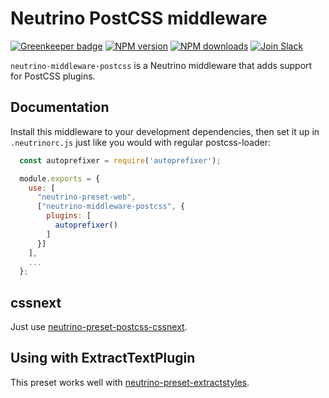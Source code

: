 # Neutrino PostCSS middleware

[![Greenkeeper badge](https://badges.greenkeeper.io/barraponto/neutrino-preset-postcss.svg)](https://greenkeeper.io/)
[![NPM version][npm-image]][npm-url] [![NPM downloads][npm-downloads]][npm-url]
[![Join Slack][slack-image]][slack-url]

`neutrino-middleware-postcss` is a Neutrino middleware that adds support for
PostCSS plugins.

## Documentation

Install this middleware to your development dependencies, then set it up in
`.neutrinorc.js` just like you would with regular postcss-loader:

```js
  const autoprefixer = require('autoprefixer');

  module.exports = {
    use: [
      "neutrino-preset-web",
      ["neutrino-middleware-postcss", {
        plugins: [
          autoprefixer()
        ]
      }]
    ],
    ...
  };
```

## cssnext

Just use [neutrino-preset-postcss-cssnext][cssnext-preset].

## Using with ExtractTextPlugin

This preset works well with [neutrino-preset-extractstyles][npe-package].

[postcss-config-docs]: https://github.com/michael-ciniawsky/postcss-load-config#usage
[cssnext-preset]: https://npmjs.org/package/neutrino-preset-cssnext
[npe-package]: https://npmjs.org/package/neutrino-preset-extractstyles
[npm-image]: https://img.shields.io/npm/v/neutrino-middleware-postcss.svg
[npm-downloads]: https://img.shields.io/npm/dt/neutrino-middleware-postcss.svg
[npm-url]: https://npmjs.org/package/neutrino-middleware-postcss
[slack-image]: https://neutrino-slack.herokuapp.com/badge.svg
[slack-url]: https://neutrino-slack.herokuapp.com/
